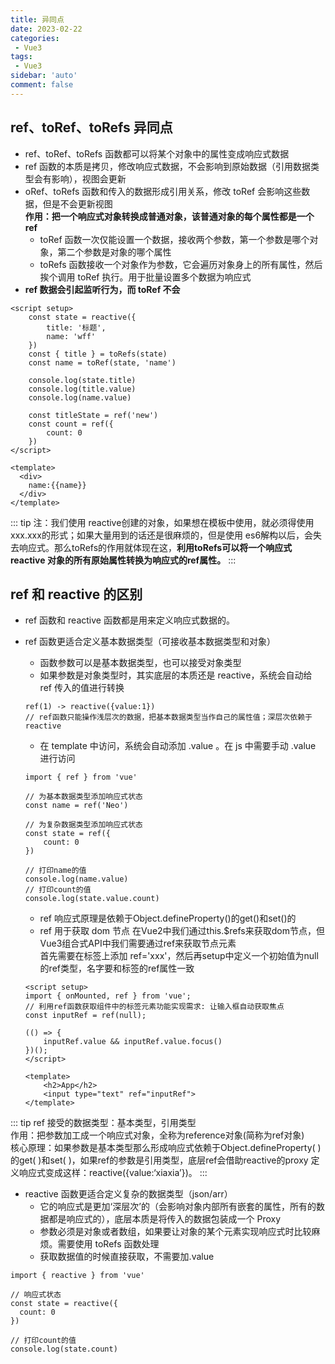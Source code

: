 ```yaml
---
title: 异同点
date: 2023-02-22
categories: 
 - Vue3
tags: 
 - Vue3
sidebar: 'auto'
comment: false
---
```


## ref、toRef、toRefs 异同点

- ref、toRef、toRefs 函数都可以将某个对象中的属性变成响应式数据
- ref 函数的本质是拷贝，修改响应式数据，不会影响到原始数据（引用数据类型会有影响），视图会更新
- oRef、toRefs 函数和传入的数据形成引用关系，修改 toRef 会影响这些数据，但是不会更新视图<br>
**作用：把一个响应式对象转换成普通对象，该普通对象的每个属性都是一个 ref**
    - toRef 函数一次仅能设置一个数据，接收两个参数，第一个参数是哪个对象，第二个参数是对象的哪个属性
    - toRefs 函数接收一个对象作为参数，它会遍历对象身上的所有属性，然后挨个调用 toRef 执行。用于批量设置多个数据为响应式
- **ref 数据会引起监听行为，而 toRef 不会**

```vue
<script setup>
    const state = reactive({
        title: '标题',
        name: 'wff'
    })
    const { title } = toRefs(state)
    const name = toRef(state, 'name')

    console.log(state.title)
    console.log(title.value)
    console.log(name.value)

    const titleState = ref('new')
    const count = ref({
        count: 0
    })
</script>

<template>
  <div>
    name:{{name}}
  </div>
</template>
```

::: tip
注：我们使用 reactive创建的对象，如果想在模板中使用，就必须得使用 xxx.xxx的形式；如果大量用到的话还是很麻烦的，但是使用 es6解构以后，会失去响应式。那么toRefs的作用就体现在这，**利用toRefs可以将一个响应式 reactive 对象的所有原始属性转换为响应式的ref属性。**
:::

## ref 和 reactive 的区别

- ref 函数和 reactive 函数都是用来定义响应式数据的。
- ref 函数更适合定义基本数据类型（可接收基本数据类型和对象）
    - 函数参数可以是基本数据类型，也可以接受对象类型
    - 如果参数是对象类型时，其实底层的本质还是 reactive，系统会自动给 ref 传入的值进行转换

    ```JS
    ref(1) -> reactive({value:1})
    // ref函数只能操作浅层次的数据，把基本数据类型当作自己的属性值；深层次依赖于reactive
    ```

    - 在 template 中访问，系统会自动添加 .value 。在 js 中需要手动 .value 进行访问

    ```JS
    import { ref } from 'vue'

    // 为基本数据类型添加响应式状态
    const name = ref('Neo')

    // 为复杂数据类型添加响应式状态
    const state = ref({
        count: 0
    })

    // 打印name的值
    console.log(name.value)
    // 打印count的值
    console.log(state.value.count)
    ```

    - ref 响应式原理是依赖于Object.defineProperty()的get()和set()的
    - ref 用于获取 dom 节点
    在Vue2中我们通过this.$refs来获取dom节点，但Vue3组合式API中我们需要通过ref来获取节点元素<br>
    首先需要在标签上添加 ref='xxx'，然后再setup中定义一个初始值为null的ref类型，名字要和标签的ref属性一致
    
    ```vue
    <script setup>
    import { onMounted, ref } from 'vue';
    // 利用ref函数获取组件中的标签元素功能实现需求: 让输入框自动获取焦点
    const inputRef = ref(null);

    (() => {
        inputRef.value && inputRef.value.focus()
    })();
    </script>

    <template>
        <h2>App</h2>
        <input type="text" ref="inputRef">
    </template>
    ```

::: tip
ref 接受的数据类型：基本类型，引用类型<br>
作用：把参数加工成一个响应式对象，全称为reference对象(简称为ref对象) <br>
核心原理：如果参数是基本类型那么形成响应式依赖于Object.defineProperty( )的get( )和set( )，如果ref的参数是引用类型，底层ref会借助reactive的proxy 定义响应式变成这样：reactive({value:‘xiaxia’})。
:::

- reactive 函数更适合定义复杂的数据类型（json/arr）
    - 它的响应式是更加‘深层次’的（会影响对象内部所有嵌套的属性，所有的数据都是响应式的），底层本质是将传入的数据包装成一个 Proxy
    - 参数必须是对象或者数组，如果要让对象的某个元素实现响应式时比较麻烦。需要使用 toRefs 函数处理
    - 获取数据值的时候直接获取，不需要加.value

```JS
import { reactive } from 'vue'

// 响应式状态
const state = reactive({
  count: 0
})

// 打印count的值
console.log(state.count)
```
